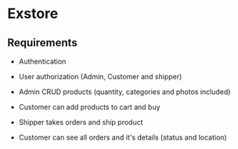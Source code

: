 # Exstore

## Requirements

- Authentication
- User authorization (Admin, Customer and shipper)

- Admin CRUD products (quantity, categories and photos included)
- Customer can add products to cart and buy
- Shipper takes orders and ship product
- Customer can see all orders and it's details (status and location)
